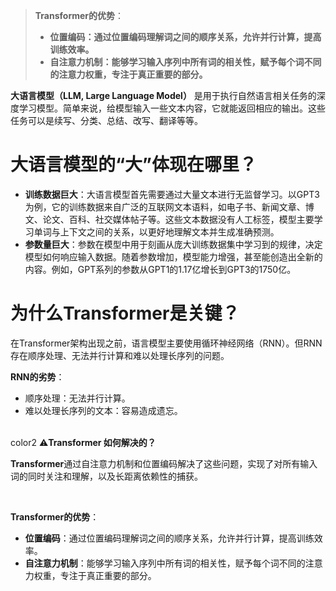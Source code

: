 > **Transformer的优势**：
>
> + **位置编码：**通过位置编码理解词之间的顺序关系，允许并行计算，提高训练效率**。**
> + **自注意力机制：**能够学习输入序列中所有词的相关性，赋予每个词不同的注意力权重，专注于真正重要的部分**。**
>

**大语言模型（LLM, Large Language Model）** 是用于执行自然语言相关任务的深度学习模型。简单来说，给模型输入一些文本内容，它就能返回相应的输出。这些任务可以是续写、分类、总结、改写、翻译等等。

# 大语言模型的“大”体现在哪里？
+ **训练数据巨大**：大语言模型首先需要通过大量文本进行无监督学习。以GPT3为例，它的训练数据来自广泛的互联网文本语料，如电子书、新闻文章、博文、论文、百科、社交媒体帖子等。这些文本数据没有人工标签，模型主要学习单词与上下文之间的关系，以更好地理解文本并生成准确预测。
+ **参数量巨大**：参数在模型中用于刻画从庞大训练数据集中学习到的规律，决定模型如何响应输入数据。随着参数增加，模型能力增强，甚至能创造出全新的内容。例如，GPT系列的参数从GPT1的1.17亿增长到GPT3的1750亿。

# 为什么Transformer是关键？
在Transformer架构出现之前，语言模型主要使用循环神经网络（RNN）。但RNN存在顺序处理、无法并行计算和难以处理长序列的问题。

**RNN的劣势**：

+ 顺序处理：无法并行计算。
+ 难以处理长序列的文本：容易造成遗忘。

<br/>color2
⚠️**Transformer 如何解决的？**

**Transformer**通过自注意力机制和位置编码解决了这些问题，实现了对所有输入词的同时关注和理解，以及长距离依赖性的捕获。

<br/>

**Transformer的优势**：

+ **位置编码**：通过位置编码理解词之间的顺序关系，允许并行计算，提高训练效率。
+ **自注意力机制**：能够学习输入序列中所有词的相关性，赋予每个词不同的注意力权重，专注于真正重要的部分。

